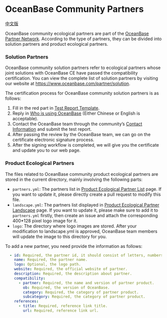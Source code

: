 # OceanBase Community Partners

[中文版](README_CN.md)

OceanBase community ecological partners are part of the [OceanBase Partner Network](https://www.oceanbase.com/partner). According to the type of partners, they can be divided into solution partners and product ecological partners.

### Solution Partners

OceanBase community solution partners refer to ecological partners whose joint solutions with OceanBase CE have passed the compatibility certification. You can view the complete list of solution partners by visiting our website at https://www.oceanbase.com/partner/solution.

The certification process for OceanBase community solution partners is as follows:

1. Fill in the red part in [Test Report Template](solution/OceanBase数据库社区版&XXXX联合解决方案测试报告.docx).
2. Reply in [Who is using OceanBase](https://github.com/oceanbase/oceanbase/issues/1301) (Either Chinese or English is acceptable).
3. Contact the OceanBase team through the community’s [Contact Information](https://github.com/oceanbase/oceanbase?tab=readme-ov-file#community) and submit the test report.
4. After passing the review by the OceanBase team, we can go on the certificate electronic signature process.
5. After the signing workflow is completed, we will give you the certificate and update you to our web page.

### Product Ecological Partners

The files related to OceanBase community product ecological partners are stored in the current directory, mainly involving the following parts:

- `partners.yml`: The partners list in [Product Ecological Partner List](https://www.oceanbase.com/partner/product-ecology) page. If you want to update it, please directly create a pull request to modify this file.
- `landscape.yml`: The partners list displayed in [Product Ecological Partner Landscape](https://www.oceanbase.com/partner#ecology) page. If you want to update it, please make sure to add it to `partners.yml` firstly, then create an issue and attach the corresponding 400*128 pixel logo image for it.
- `logo`: The directory where logo images are stored. After your modification to landscape.yml is approved, OceanBase team members will update the image to this directory for you.

To add a new partner, you need provide the information as follows:

```yaml
  - id: Required, the partner id, it should consist of letters, numbers and dashes, and needs to be consistent with the partner’s name.
    name: Required, the partner name.
    logo: Optional, the logo path.
    website: Required, the official website of partner.
    description: Required, the description about partner.
    compatibility:
      - partner: Required, the name and version of partner product.
        ob: Required, the version of OceanBase.
        category: Required, the category of partner product.
        subcategory: Required, the category of partner product.
    references:
      - title: Required, reference link title.
        url: Required, reference link url.
```
